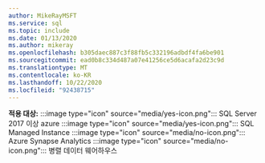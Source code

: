 ```yaml
---
author: MikeRayMSFT
ms.service: sql
ms.topic: include
ms.date: 01/13/2020
ms.author: mikeray
ms.openlocfilehash: b305daec887c3f88fb5c332196adbdf4fa6be901
ms.sourcegitcommit: ead0b8c334d487a07e41256ce5d6acafa2d23c9d
ms.translationtype: MT
ms.contentlocale: ko-KR
ms.lasthandoff: 10/22/2020
ms.locfileid: "92438715"
---
```

<Token>**적용 대상:** :::image type="icon" source="media/yes-icon.png"::: SQL Server 2017 이상 azure :::image type="icon" source="media/yes-icon.png"::: SQL Managed Instance :::image type="icon" source="media/no-icon.png"::: Azure Synapse Analytics :::image type="icon" source="media/no-icon.png"::: 병렬 데이터 웨어하우스 </Token>
